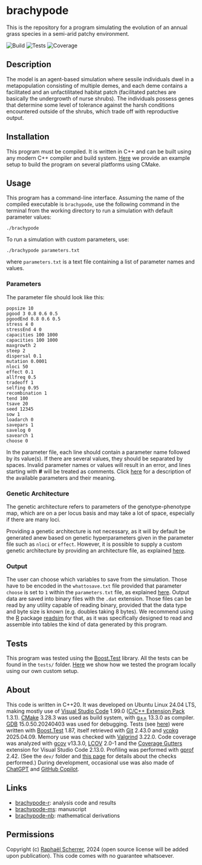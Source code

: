 # brachypode

This is the repository for a program simulating the evolution of an annual grass species in a semi-arid patchy environment.

![Build](https://img.shields.io/badge/build-passing-brightgreen)
![Tests](https://img.shields.io/badge/tests-passing-brightgreen)
![Coverage](https://img.shields.io/badge/coverage-100%25-brightgreen)

## Description

The model is an agent-based simulation where sessile individuals dwel in a metapopulation consisting of multiple demes, and each deme contains a facilitated and an unfactilitated habitat patch (facilitated patches are basically the undergrowth of nurse shrubs). The individuals possess genes that determine some level of tolerance against the harsh conditions encountered outside of the shrubs, which trade off with reproductive output.

## Installation

This program must be compiled. It is written in C++ and can be built using any modern C++ compiler and build system. [Here](doc/SETUP.md) we provide an example setup to build the program on several platforms using CMake.

## Usage

This program has a command-line interface. Assuming the name of the compiled executable is `brachypode`, use the following command in the terminal from the working directory to run a simulation with default parameter values:

```shell
./brachypode
```

To run a simulation with custom parameters, use:

```shell
./brachypode parameters.txt
```

where `parameters.txt` is a text file containing a list of parameter names and values.

### Parameters

The parameter file should look like this:

```
popsize 10
pgood 3 0.8 0.6 0.5
pgoodEnd 0.8 0.6 0.5
stress 4 0
stressEnd 4 0
capacities 100 1000
capacities 100 1000
maxgrowth 2
steep 2
dispersal 0.1
mutation 0.0001
nloci 50
effect 0.1
allfreq 0.5
tradeoff 1
selfing 0.95
recombination 1
tend 100
tsave 20
seed 12345
sow 1
loadarch 0
savepars 1
savelog 0
savearch 1
choose 0
```

In the parameter file, each line should contain a parameter name followed by its value(s). If there are several values, they should be separated by spaces. Invalid parameter names or values will result in an error, and lines starting with **#** will be treated as comments. Click [here](doc/PARAMETERS.md) for a description of the available parameters and their meaning.

### Genetic Architecture

The genetic architecture refers to parameters of the genotype-phenotype map, which are on a per locus basis and may take a lot of space, especially if there are many loci. 

Providing a genetic architecture is not necessary, as it will by default be generated anew based on genetic hyperparameters given in the parameter file such as `nloci` or `effect`. However, it is possible to supply a custom genetic architecture by providing an architecture file, as explained [here](doc/ARCHITECTURE).

### Output

The user can choose which variables to save from the simulation. Those have to be encoded in the `whattosave.txt` file provided that parameter `choose` is set to `1` within the `parameters.txt` file, as explained [here](doc/OUTPUT.md). Output data are saved into binary files with the `.dat` extension. Those files can be read by any utility capable of reading binary, provided that the data type and byte size is known (e.g. doubles taking 8 bytes). We recommend using the [R](https://www.r-project.org/) package [readsim](https://github.com/rscherrer/readsim) for that, as it was specifically designed to read and assemble into tables the kind of data generated by this program.

## Tests

This program was tested using the [Boost.Test](https://www.boost.org/doc/libs/1_85_0/libs/test/doc/html/index.html) library. All the tests can be found in the `tests/` folder. [Here](doc/TESTS.md) we show how we tested the program locally using our own custom setup.

## About

This code is written in C++20. It was developed on Ubuntu Linux 24.04 LTS, making mostly use of [Visual Studio Code](https://code.visualstudio.com/) 1.99.0 ([C/C++ Extension Pack](https://marketplace.visualstudio.com/items/?itemName=ms-vscode.cpptools-extension-pack) 1.3.1). [CMake](https://cmake.org/) 3.28.3 was used as build system, with [g++](https://gcc.gnu.org/) 13.3.0 as compiler. [GDB](https://www.gnu.org/savannah-checkouts/gnu/gdb/index.html) 15.0.50.20240403 was used for debugging. Tests (see [here](doc/TESTS.md)) were written with [Boost.Test](https://www.boost.org/doc/libs/1_85_0/libs/test/doc/html/index.html) 1.87, itself retrieved with [Git](https://git-scm.com/) 2.43.0 and [vcpkg](https://github.com/microsoft/vcpkg) 2025.04.09. Memory use was checked with [Valgrind](https://valgrind.org/) 3.22.0. Code coverage was analyzed with [gcov](https://gcc.gnu.org/onlinedocs/gcc/Gcov.html)  v13.3.0, [LCOV](https://github.com/linux-test-project/lcov) 2.0-1 and the [Coverage Gutters](https://github.com/ryanluker/vscode-coverage-gutters) extension for Visual Studio Code 2.13.0. Profiling was performed with [gprof](https://ftp.gnu.org/old-gnu/Manuals/gprof-2.9.1/html_mono/gprof.html) 2.42. (See the `dev/` folder and [this page](dev/README.md) for details about the checks performed.) During development, occasional use was also made of [ChatGPT](https://chatgpt.com/) and [GitHub Copilot](https://github.com/features/copilot).

## Links

* [brachypode-r](https://github.com/rscherrer/brachypode-r): analysis code and results
* [brachypode-ms](https://github.com/rscherrer/brachypode-ms): manuscript
* [brachypode-nb](https://github.com/rscherrer/brachypode-approx): mathematical derivations

## Permissions

Copyright (c) [Raphaël Scherrer](https://github.com/rscherrer), 2024 (open source license will be added upon publication). This code comes with no guarantee whatsoever.
